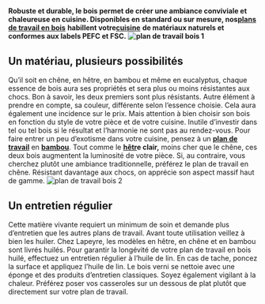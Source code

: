 ##
**Robuste et durable, le bois permet de créer une ambiance conviviale et chaleureuse en cuisine. Disponibles en standard ou sur mesure, nos**[**plans de travail en bois**](/bois-CCN688162) **habillent votre**[**cuisine**](/cuisine-CCU0001) **de matériaux naturels et conformes aux labels PEFC et FSC.**
**![plan de travail bois 1](http://www.lapeyre.fr/img/contrib/326fe2b011800c25/201309479.jpg)**
##  Un matériau, plusieurs possibilités
Qu’il soit en chêne, en hêtre, en bambou et même en eucalyptus, chaque essence de bois aura ses propriétés et sera plus ou moins résistantes aux chocs. Bon à savoir, les deux premiers sont plus résistants. Autre élément à prendre en compte, sa couleur, différente selon l’essence choisie. Cela aura également une incidence sur le prix. Mais attention à bien choisir son bois en fonction du style de votre pièce et de votre cuisine. Inutile d’investir dans tel ou tel bois si le résultat et l’harmonie ne sont pas au rendez-vous.
Pour faire entrer un peu d’exotisme dans votre cuisine, pensez à un **[plan de travail](/plans-travail-CCN0091)** en **[bambou](/plan-bambou-lamelle-40-mm-FPC1208260)**. Tout comme le **[h](/plan-de-travail-hetre-stratifie-28-mm-FPC1207010)****[êtr](/plan-de-travail-hetre-stratifie-28-mm-FPC1207010)e clair****,** moins cher que le chêne, ces deux bois augmentent la luminosité de votre pièce. Si, au contraire, vous cherchez plutôt une ambiance traditionnelle, préférez le plan de travail en chêne. Résistant davantage aux chocs, on apprécie son aspect massif haut de gamme.
![plan de travail bois 2](http://www.lapeyre.fr/img/contrib/326fe2b011800c2e/201516194.jpg)
##  Un entretien régulier
Cette matière vivante requiert un minimum de soin et demande plus d’entretien que les autres plans de travail. Avant toute utilisation veillez à bien les huiler. Chez Lapeyre, les modèles en hêtre, en chêne et en bambou sont livrés huilés. Pour garantir la longévité de votre plan de travail en bois huilé, effectuez un entretien régulier à l’huile de lin. En cas de tache, poncez la surface et appliquez l’huile de lin. Le bois verni se nettoie avec une éponge et des produits d’entretien classiques.
Soyez également vigilant à la chaleur. Préférez poser vos casseroles sur un dessous de plat plutôt que directement sur votre plan de travail.